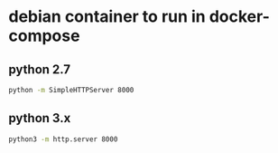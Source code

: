 # debian container to run in docker-compose
## python 2.7
```bash
python -m SimpleHTTPServer 8000
```
## python 3.x
```bash
python3 -m http.server 8000
```
